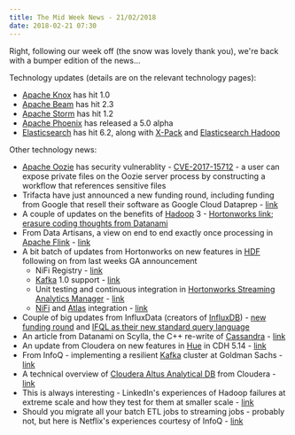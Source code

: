 ```yaml
---
title: The Mid Week News - 21/02/2018
date: 2018-02-21 07:30
---
```

Right, following our week off (the snow was lovely thank you), we're back with a bumper edition of the news...
<!--more-->

Technology updates (details are on the relevant technology pages):

* [Apache Knox](/technologies/apache-knox/) has hit 1.0
* [Apache Beam](/technologies/apache-beam/) has hit 2.3
* [Apache Storm](/technologies/apache-storm/) has hit 1.2
* [Apache Phoenix](/technologies/apache-phoenix/) has released a 5.0 alpha
* [Elasticsearch](/technologies/elasticsearch/) has hit 6.2, along with [X-Pack](/technologies/elastic-x-pack/) and [Elasticsearch Hadoop](/technologies/elasticsearch-hadoop/)

Other technology news:

* [Apache Oozie](/technologies/apache-oozie/) has security vulnerablity - [CVE-2017-15712](https://cve.mitre.org/cgi-bin/cvename.cgi?name=2017-15712) - a user can expose private files on the Oozie server process by constructing a workflow that references sensitive files
* Trifacta have just announced a new funding round, including funding from Google that resell their software as Google Cloud Dataprep - [link](https://www.datanami.com/2018/02/06/trifacta-cashing-cloud-analytics/)
* A couple of updates on the benefits of [Hadoop](/technologies/apache-hadoop/) 3 - [Hortonworks link](https://hortonworks.com/blog/hadoop-3-adds-value-hadoop-2/); [erasure coding thoughts from Datanami](https://www.datanami.com/2018/02/07/erasure-coding-changes-hadoop-storage-economics/)
* From Data Artisans, a view on end to end exactly once processing in [Apache Flink](/technologies/apache-flink/) - [link](https://data-artisans.com/blog/end-to-end-exactly-once-processing-apache-flink-apache-kafka)
* A bit batch of updates from Hortonworks on new features in [HDF](/technologies/hortonworks-data-flow/) following on from last weeks GA announcement
  * NiFi Registry - [link](https://hortonworks.com/blog/hdf-3-1-blog-series-part-2-introducing-nifi-registry/)
  * [Kafka](/technologies/apache-kafka/) 1.0 support - [link](https://hortonworks.com/blog/hdf-3-1-blog-series-part-3-kafka-1-0-support-powerful-hdf-integrations/)
  * Unit testing and continuous integration in [Hortonworks Streaming Analytics Manager](/technologies/streaming-analytics-manager/) - [link](https://hortonworks.com/blog/hortonworks-dataflow-hdf-3-1-blog-series-part-4-unit-testing-continuous-integration-delivery-streaming-analytics-apps/)
  * [NiFi](/technologies/apache-nifi/) and [Atlas](/technologies/apache-atlas/) integration - [link](https://hortonworks.com/blog/hdf-3-1-blog-series-part-6-introducing-nifi-atlas-integration/) 
* Couple of big updates from InfluxData (creators of [InfluxDB](/technologies/influxdb/)) - [new funding round](https://www.influxdata.com/blog/adventures-in-building-a-modern-time-series-platform/) and [IFQL as their new standard query language](https://www.influxdata.com/blog/ifql-and-the-future-of-influxdata/)
* An article from Datanami on Scylla, the C++ re-write of [Cassandra](/technologies/apache-cassandra/) - [link](https://www.datanami.com/2018/02/13/scylla-eyes-cassandras-nosql-workloads/)
* An update from Cloudera on new features in [Hue](/technologies/hue/) in CDH 5.14 - [link](http://blog.cloudera.com/blog/2018/02/new-in-cloudera-5-14-query-assistance-improvements-and-adls-integration-for-the-self-service-analytic-database/)
* From InfoQ - implementing a resilient [Kafka](/technologies/apache-kafka/) cluster at Goldman Sachs - [link](https://www.infoq.com/articles/resilient-kafka-goldman-sachs)
* A technical overview of [Cloudera Altus Analytical DB](/technologies/cloudera-altus/analytical-db/) from Cloudera - [link](http://blog.cloudera.com/blog/2018/02/a-technical-overview-of-cloudera-altus-analytic-db/)
* This is always interesting - LinkedIn's experiences of Hadoop failures at extreme scale and how they test for them at smaller scale - [link](https://engineering.linkedin.com/blog/2018/02/dynamometer--scale-testing-hdfs-on-minimal-hardware-with-maximum)
* Should you migrate all your batch ETL jobs to streaming jobs - probably not, but here is Netflix's experiences courtesy of InfoQ - [link](https://www.infoq.com/articles/netflix-migrating-stream-processing)